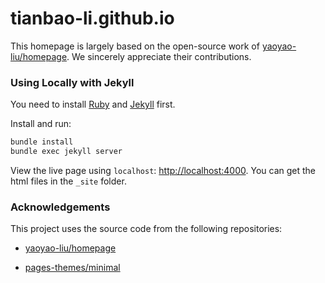 # tianbao-li.github.io

This homepage is largely based on the open-source work of [yaoyao-liu/homepage](https://github.com/yaoyao-liu/homepage). We sincerely appreciate their contributions.

### Using Locally with Jekyll

You need to install [Ruby](https://www.ruby-lang.org/en/) and [Jekyll](https://jekyllrb.com/) first.

Install and run:

```bash
bundle install
bundle exec jekyll server
```
View the live page using `localhost`:
<http://localhost:4000>. You can get the html files in the `_site` folder.


### Acknowledgements

This project uses the source code from the following repositories:

* [yaoyao-liu/homepage](https://github.com/yaoyao-liu/homepage)

* [pages-themes/minimal](https://github.com/pages-themes/minimal)

